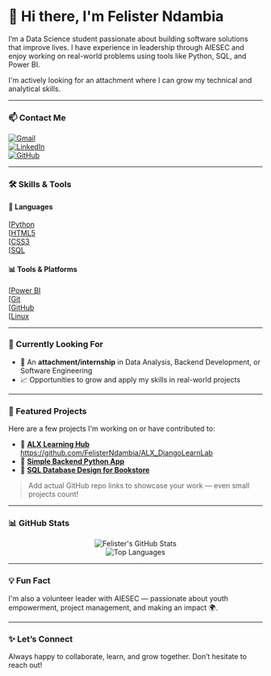 # 👋 Hi there, I'm Felister Ndambia

I’m a Data Science student passionate about building software solutions that improve lives. I have experience in leadership through AIESEC and enjoy working on real-world problems using tools like Python, SQL, and Power BI.

I'm actively looking for an attachment where I can grow my technical and analytical skills.

---

### 📫 Contact Me

[![Gmail](https://img.shields.io/badge/Email-ndambiafelister@gmail.com-red?style=for-the-badge&logo=gmail&logoColor=white)](mailto:ndambiafelister@gmail.com)  
[![LinkedIn](https://img.shields.io/badge/LinkedIn-FelisterNdambia-blue?style=for-the-badge&logo=linkedin)](https://www.linkedin.com/in/felister-ndambia-015732321/)  
[![GitHub](https://img.shields.io/badge/GitHub-FelisterNdambia-black?style=for-the-badge&logo=github)](https://github.com/felisterndambia)

---

### 🛠️ Skills & Tools

#### 🧠 Languages  
[[Python](https://img.shields.io/badge/Python-3776AB?style=for-the-badge&logo=python&logoColor=white)  
[[HTML5](https://img.shields.io/badge/HTML5-E34F26?style=for-the-badge&logo=html5&logoColor=white)  
[[CSS3](https://img.shields.io/badge/CSS3-1572B6?style=for-the-badge&logo=css3&logoColor=white)  
[[SQL](https://img.shields.io/badge/SQL-4479A1?style=for-the-badge&logo=postgresql&logoColor=white)

#### 📊 Tools & Platforms  
[[Power BI](https://img.shields.io/badge/PowerBI-F2C811?style=for-the-badge&logo=powerbi&logoColor=black)  
[[Git](https://img.shields.io/badge/Git-F05032?style=for-the-badge&logo=git&logoColor=white)  
[[GitHub](https://img.shields.io/badge/GitHub-181717?style=for-the-badge&logo=github&logoColor=white)  
[[Linux](https://img.shields.io/badge/Linux-FCC624?style=for-the-badge&logo=linux&logoColor=black)

---

### 🚀 Currently Looking For

- 📌 An **attachment/internship** in Data Analysis, Backend Development, or Software Engineering  
- 📈 Opportunities to grow and apply my skills in real-world projects

---

### 📌 Featured Projects

Here are a few projects I'm working on or have contributed to:

- 🔗 [**ALX Learning Hub**](#) https://github.com/FelisterNdambia/ALX_DjangoLearnLab 
- 🔗 [**Simple Backend Python App**](#)  
- 🔗 [**SQL Database Design for Bookstore**](#)

> Add actual GitHub repo links to showcase your work — even small projects count!

---

### 📊 GitHub Stats

<div align="center">

![Felister's GitHub Stats](https://github-readme-stats.vercel.app/api?username=felisterndambia&show_icons=true&theme=radical)  
![Top Languages](https://github-readme-stats.vercel.app/api/top-langs/?username=felisterndambia&layout=compact&theme=radical)

</div>

---

### 💡 Fun Fact

I'm also a volunteer leader with AIESEC — passionate about youth empowerment, project management, and making an impact 🌍.

---

### ✨ Let’s Connect

Always happy to collaborate, learn, and grow together. Don’t hesitate to reach out!



